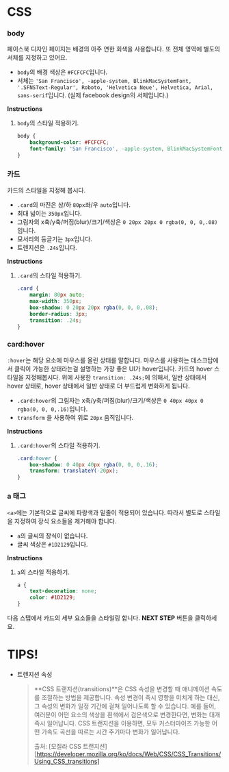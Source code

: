 # CSS
### body
페이스북 디자인 페이지는 배경의 아주 연한 회색을 사용합니다. 또 전체 영역에 별도의 서체를 지정하고 있어요.
* `body`의 배경 색상은 `#FCFCFC`입니다.
* 서체는 `'San Francisco', -apple-system, BlinkMacSystemFont, '.SFNSText-Regular', Roboto, 'Helvetica Neue', Helvetica, Arial, sans-serif`입니다. (실제 facebook design의 서체입니다.)


**Instructions**
1. `body`의 스타일 적용하기. 
    ```css
    body {
    	background-color: #FCFCFC;
    	font-family: 'San Francisco', -apple-system, BlinkMacSystemFont, '.SFNSText-Regular', Roboto, 'Helvetica Neue', Helvetica, Arial, sans-serif;
    }
    ```



### 카드
카드의 스타일을 지정해 봅시다.  

* `.card`의 마진은 상/하 `80px`좌/우 `auto`입니다.
* 최대 넓이는 `350px`입니다.
* 그림자의 x축/y축/퍼짐(blur)/크기/색상은 `0 20px 20px 0 rgba(0, 0, 0,.08)`입니다. 
* 모서리의 둥글기는 `3px`입니다.
* 트렌지션은 `.24s`입니다.


**Instructions**
1. `.card`의 스타일 적용하기.
    ```css
    .card {
    	margin: 80px auto;
    	max-width: 350px;
    	box-shadow: 0 20px 20px rgba(0, 0, 0,.08);
        border-radius: 3px;
    	transition: .24s;
    }
    ```



### card:hover
`:hover`는 해당 요소에 마우스를 올린 상태를 말합니다. 마우스를 사용하는 데스크탑에서 클릭이 가능한 상태라는걸 설명하는 가장 좋은 UI가 hover입니다. 카드의 hover 스타일을 지정해봅시다. 위에 사용한 `transition: .24s;`에 의해서, 일반 상태에서 hover 상태로, hover 상태에서 일반 상태로 더 부드럽게 변화하게 됩니다.

* `.card:hover`의 그림자는 x축/y축/퍼짐(blur)/크기/색상은 `0 40px 40px 0 rgba(0, 0, 0,.16)`입니다.
* `transform` 을 사용하여 위로 `20px` 움직입니다.


**Instructions**
1. `.card:hover`의 스타일 적용하기.
    ```css
    .card:hover {
    	box-shadow: 0 40px 40px rgba(0, 0, 0,.16);
    	transform: translateY(-20px);
    }
    ```



### a 태그
`<a>`에는 기본적으로 글씨에 파랑색과 밑줄이 적용되어 있습니다. 따라서 별도로 스타일을 지정하여 장식 요소들을 제거해야 합니다. 

* `a`의 글씨의 장식이 없습니다.
* 글씨 색상은 `#1D2129`입니다.

**Instructions**
1. `a`의 스타일 적용하기.
    ```css
    a {
    	text-decoration: none;
    	color: #1D2129;
    }
    ```





다음 스탭에서 카드의 세부 요소들을 스타일링 합니다. **NEXT STEP** 버튼을 클릭하세요.





# TIPS!

- 트렌지션 속성

  > **CSS 트랜지션(transitions)**은 CSS 속성을 변경할 때 애니메이션 속도를 조절하는 방법을 제공합니다. 속성 변경이 즉시 영향을 미치게 하는 대신, 그 속성의 변화가 일정 기간에 걸쳐 일어나도록 할 수 있습니다. 예를 들어, 여러분이 어떤 요소의 색상을 흰색에서 검은색으로 변경한다면, 변화는 대개 즉시 일어납니다. CSS 트랜지션을 이용하면, 모두 커스터마이즈 가능한 어떤 가속도 곡선을 따르는 시간 주기마다 변화가 일어납니다.
  >
  > 출처: [모질라 CSS 트랜지션][https://developer.mozilla.org/ko/docs/Web/CSS/CSS_Transitions/Using_CSS_transitions]